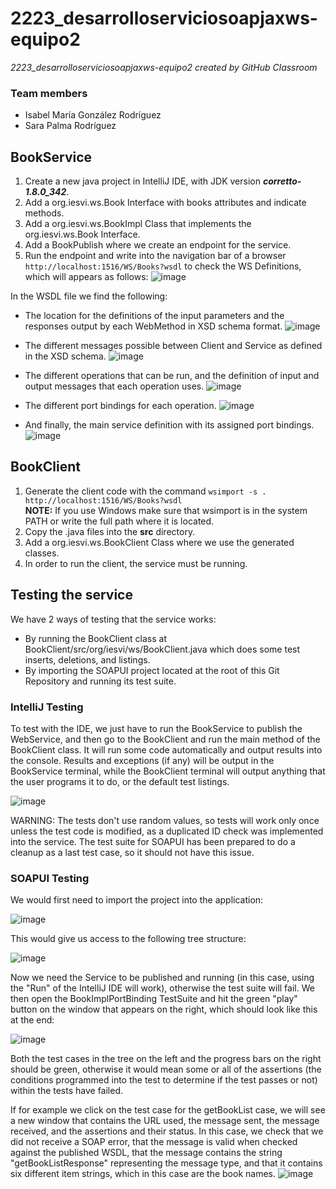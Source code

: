 # 2223_desarrolloserviciosoapjaxws-equipo2
*2223_desarrolloserviciosoapjaxws-equipo2 created by GitHub Classroom*

### Team members
- Isabel María González Rodríguez
- Sara Palma Rodríguez


## BookService
1. Create a new java project in IntelliJ IDE, with JDK version ***corretto-1.8.0_342***.
2. Add a org.iesvi.ws.Book Interface with books attributes and indicate methods.
3. Add a org.iesvi.ws.BookImpl Class that implements the org.iesvi.ws.Book Interface.
4. Add a BookPublish where we create an endpoint for the service.
5. Run the endpoint and write into the navigation bar of a browser `http://localhost:1516/WS/Books?wsdl` to check the WS Definitions, which will appears as follows:
![image](https://user-images.githubusercontent.com/98974760/200937201-168acd41-7b92-4386-80ac-4697088c722c.png)

In the WSDL file we find the following:
- The location for the definitions of the input parameters and the responses output by each WebMethod in XSD schema format.
![image](https://user-images.githubusercontent.com/98974760/200973966-06f04dfe-ab31-4487-8a6d-5a526b1717dd.png)

- The different messages possible between Client and Service as defined in the XSD schema.
![image](https://user-images.githubusercontent.com/98974760/200974270-5d585ffa-d13b-4453-89e8-3f8af33d422f.png)

- The different operations that can be run, and the definition of input and output messages that each operation uses.
![image](https://user-images.githubusercontent.com/98974760/200974768-8e3ecf97-fcb4-4d81-b40a-0e55a2cf3fc3.png)

- The different port bindings for each operation.
![image](https://user-images.githubusercontent.com/98974760/200974955-95ff0bc7-f58f-4ed9-962e-79410e9ab086.png)

- And finally, the main service definition with its assigned port bindings.
![image](https://user-images.githubusercontent.com/98974760/200975067-fa147d72-4f78-4825-b760-f816f3af2fd2.png)


## BookClient
1. Generate the client code with the command `wsimport -s . http://localhost:1516/WS/Books?wsdl`
<br> **NOTE:** If you use Windows make sure that wsimport is in the system PATH or write the full path where it is located.
2. Copy the .java files into the **src** directory.
3. Add a org.iesvi.ws.BookClient Class where we use the generated classes.
4. In order to run the client, the service must be running.


## Testing the service
We have 2 ways of testing that the service works:

- By running the BookClient class at BookClient/src/org/iesvi/ws/BookClient.java which does some test inserts, deletions, and listings.
- By importing the SOAPUI project located at the root of this Git Repository and running its test suite.

### IntelliJ Testing
To test with the IDE, we just have to run the BookService to publish the WebService, and then go to the BookClient and run the main method of the BookClient class.
It will run some code automatically and output results into the console.
Results and exceptions (if any) will be output in the BookService terminal, while the BookClient terminal will output anything that the user programs it to do, or the default test listings.

![image](https://user-images.githubusercontent.com/98974760/200984930-fb69f635-918c-400d-b2bb-fcfdf96c9982.png)


WARNING: The tests don't use random values, so tests will work only once unless the test code is modified, as a duplicated ID check was implemented into the service. The test suite for SOAPUI has been prepared to do a cleanup as a last test case, so it should not have this issue.

### SOAPUI Testing
We would first need to import the project into the application:

![image](https://user-images.githubusercontent.com/98974760/200980227-df015be6-2e95-4e91-b25e-74ea69169948.png)

This would give us access to the following tree structure:

![image](https://user-images.githubusercontent.com/98974760/200984386-a21ea853-7cc2-4a74-9c1d-4fb5287fa0aa.png)

Now we need the Service to be published and running (in this case, using the "Run" of the IntelliJ IDE will work), otherwise the test suite will fail.
We then open the BookImplPortBinding TestSuite and hit the green "play" button on the window that appears on the right, which should look like this at the end:

![image](https://user-images.githubusercontent.com/98974760/200984491-30d807ab-18d8-413b-aa92-5832e2138510.png)


Both the test cases in the tree on the left and the progress bars on the right should be green, otherwise it would mean some or all of the assertions (the conditions programmed into the test to determine if the test passes or not) within the tests have failed.

If for example we click on the test case for the getBookList case, we will see a new window that contains the URL used, the message sent, the message received, and the assertions and their status. In this case, we check that we did not receive a SOAP error, that the message is valid when checked against the published WSDL, that the message contains the string "getBookListResponse" representing the message type, and that it contains six different item strings, which in this case are the book names.
![image](https://user-images.githubusercontent.com/98974760/200985609-3018407a-f766-4f07-810b-33b237b44c6a.png)
